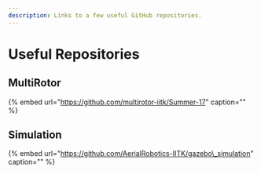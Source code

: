 ```yaml
---
description: Links to a few useful GitHub repositories.
---
```


# Useful Repositories

## MultiRotor

{% embed url="https://github.com/multirotor-iitk/Summer-17" caption="" %}

## Simulation

{% embed url="https://github.com/AerialRobotics-IITK/gazebo\_simulation" caption="" %}

